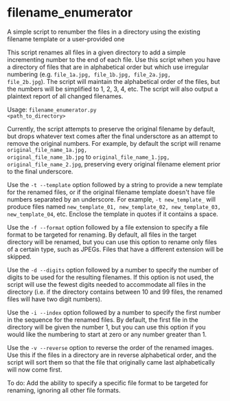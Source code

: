 # filename_enumerator
A simple script to renumber the files in a directory using the existing filename template or a user-provided one

This script renames all files in a given directory to add a simple incrementing number to the end of each file. Use this script when you have a directory of files that are in alphabetical order but which use irregular numbering (e.g. <code>file_1a.jpg, file_1b.jpg, file_2a.jpg, file_2b.jpg</code>). The script will maintain the alphabetical order of the files, but the numbers will be simplified to 1, 2, 3, 4, etc. The script will also output a plaintext report of all changed filenames.

Usage:
<code>filename_enumerator.py <path_to_directory></code>

Currently, the script attempts to preserve the original filename by default, but drops whatever text comes after the final undersctore as an attempt to remove the original numbers. For example, by default the script will rename <code>original_file_name_1a.jpg, original_file_name_1b.jpg</code> to <code>original_file_name_1.jpg, original_file_name_2.jpg</code>, preserving every original filename element prior to the final underscore.

Use the <code>-t --template</code> option followed by a string to provide a new template for the renamed files, or if the original filename template doesn't have file numbers separated by an underscore. For example, <code>-t new_template_</code> will produce files named <code>new_template_01, new_template_02, new_template_03, new_template_04</code>, etc. Enclose the template in quotes if it contains a space.

Use the <code>-f --format</code> option followed by a file extension to specify a file format to be targeted for renaming. By default, all files in the target directory will be renamed, but you can use this option to rename only files of a certain type, such as JPEGs. Files that have a different extension will be skipped.

Use the <code>-d --digits</code> option followed by a number to specify the number of digits to be used for the resulting filenames. If this option is not used, the script will use the fewest digits needed to accommodate all files in the directory (i.e. if the directory contains between 10 and 99 files, the renamed files will have two digit numbers).

Use the <code>-i --index</code> option followed by a number to specify the first number in the sequence for the renamed files. By default, the first file in the directory will be given the number 1, but you can use this option if you would like the numbering to start at zero or any number greater than 1.

Use the <code>-v --reverse</code> option to reverse the order of the renamed images. Use this if the files in a directory are in reverse alphabetical order, and the script will sort them so that the file that originally came last alphabetically will now come first.

To do: Add the ability to specify a specific file format to be targeted for renaming, ignoring all other file formats.
